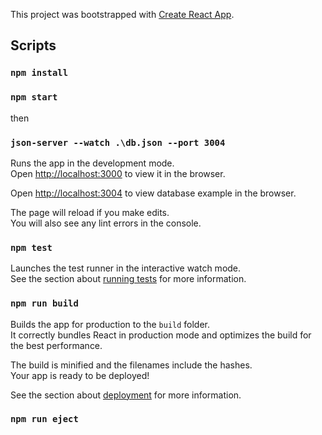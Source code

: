 This project was bootstrapped with [Create React App](https://github.com/facebookincubator/create-react-app).
## Scripts


### `npm install`


### `npm start`

then

### `json-server --watch .\db.json --port 3004`



Runs the app in the development mode.<br>
Open [http://localhost:3000](http://localhost:3000) to view it in the browser.


Open [http://localhost:3004](http://localhost:3004) to view database example in the browser.

The page will reload if you make edits.<br>
You will also see any lint errors in the console.

### `npm test`

Launches the test runner in the interactive watch mode.<br>
See the section about [running tests](#running-tests) for more information.

### `npm run build`

Builds the app for production to the `build` folder.<br>
It correctly bundles React in production mode and optimizes the build for the best performance.

The build is minified and the filenames include the hashes.<br>
Your app is ready to be deployed!

See the section about [deployment](#deployment) for more information.

### `npm run eject`

